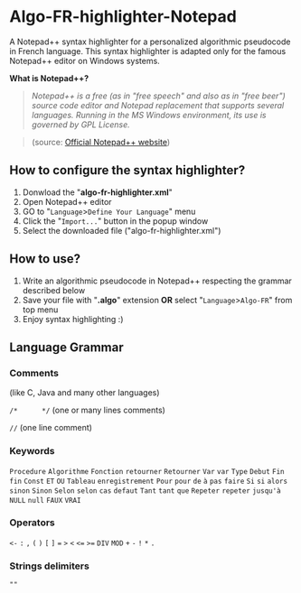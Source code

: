 # Algo-FR-highlighter-Notepad
A Notepad++ syntax highlighter for a personalized algorithmic pseudocode in French language.
This syntax highlighter is adapted only for the famous Notepad++ editor on Windows systems.

**What is Notepad++?**
> *Notepad++ is a free (as in "free speech" and also as in "free beer") source code editor and Notepad replacement that supports several languages. Running in the MS Windows environment, its use is governed by GPL License.*

> (source: [Official Notepad++ website](https://notepad-plus-plus.org/))

## How to configure the syntax highlighter?
1. Donwload the "**algo-fr-highlighter.xml**"
2. Open Notepad++ editor
3. GO to "`Language`>`Define Your Language`" menu
4. Click the "`Import...`" button in the popup window
5. Select the downloaded file ("algo-fr-highlighter.xml")

## How to use?
1. Write an algorithmic pseudocode in Notepad++ respecting the grammar described below
2. Save your file with "**.algo**" extension **OR** select "`Language`>`Algo-FR`" from top menu
3. Enjoy syntax highlighting :)

## Language Grammar
### Comments
(like C, Java and many other languages)

`/*      */`  (one or many lines comments)

`//`  (one line comment)
### Keywords
`Procedure`
`Algorithme`
`Fonction` `retourner` `Retourner`
`Var` `var` `Type` `Debut` `Fin` `fin` `Const`
`ET` `OU`
`Tableau`
`enregistrement`
`Pour` `pour` `de` `à` `pas` `faire`
`Si` `si` `alors` `sinon` `Sinon`
`Selon` `selon` `cas` `defaut`
`Tant` `tant` `que`
`Repeter` `repeter` `jusqu'à`
`NULL` `null` `FAUX` `VRAI`
### Operators
`<-` `:` `,` `(` `)` `[` `]` `=` `>` `<` `<=` `>=` `DIV` `MOD` `+` `-` `!` `*` `.`
### Strings delimiters
`""`
